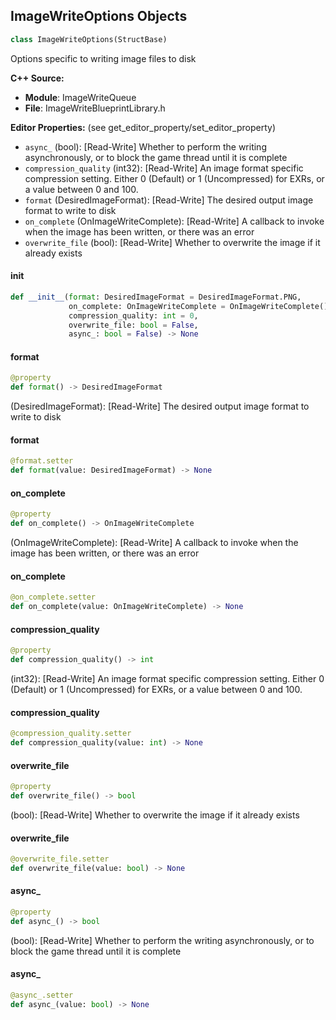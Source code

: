 ## ImageWriteOptions Objects

```python
class ImageWriteOptions(StructBase)
```

Options specific to writing image files to disk

**C++ Source:**

- **Module**: ImageWriteQueue
- **File**: ImageWriteBlueprintLibrary.h

**Editor Properties:** (see get_editor_property/set_editor_property)

- ``async_`` (bool):  [Read-Write] Whether to perform the writing asynchronously, or to block the game thread until it is complete
- ``compression_quality`` (int32):  [Read-Write] An image format specific compression setting. Either 0 (Default) or 1 (Uncompressed) for EXRs, or a value between 0 and 100.
- ``format`` (DesiredImageFormat):  [Read-Write] The desired output image format to write to disk
- ``on_complete`` (OnImageWriteComplete):  [Read-Write] A callback to invoke when the image has been written, or there was an error
- ``overwrite_file`` (bool):  [Read-Write] Whether to overwrite the image if it already exists

<a id="unreal.ImageWriteOptions.__init__"></a>

#### __init__

```python
def __init__(format: DesiredImageFormat = DesiredImageFormat.PNG,
             on_complete: OnImageWriteComplete = OnImageWriteComplete(),
             compression_quality: int = 0,
             overwrite_file: bool = False,
             async_: bool = False) -> None
```

<a id="unreal.ImageWriteOptions.format"></a>

#### format

```python
@property
def format() -> DesiredImageFormat
```

(DesiredImageFormat):  [Read-Write] The desired output image format to write to disk

<a id="unreal.ImageWriteOptions.format"></a>

#### format

```python
@format.setter
def format(value: DesiredImageFormat) -> None
```

<a id="unreal.ImageWriteOptions.on_complete"></a>

#### on_complete

```python
@property
def on_complete() -> OnImageWriteComplete
```

(OnImageWriteComplete):  [Read-Write] A callback to invoke when the image has been written, or there was an error

<a id="unreal.ImageWriteOptions.on_complete"></a>

#### on_complete

```python
@on_complete.setter
def on_complete(value: OnImageWriteComplete) -> None
```

<a id="unreal.ImageWriteOptions.compression_quality"></a>

#### compression_quality

```python
@property
def compression_quality() -> int
```

(int32):  [Read-Write] An image format specific compression setting. Either 0 (Default) or 1 (Uncompressed) for EXRs, or a value between 0 and 100.

<a id="unreal.ImageWriteOptions.compression_quality"></a>

#### compression_quality

```python
@compression_quality.setter
def compression_quality(value: int) -> None
```

<a id="unreal.ImageWriteOptions.overwrite_file"></a>

#### overwrite_file

```python
@property
def overwrite_file() -> bool
```

(bool):  [Read-Write] Whether to overwrite the image if it already exists

<a id="unreal.ImageWriteOptions.overwrite_file"></a>

#### overwrite_file

```python
@overwrite_file.setter
def overwrite_file(value: bool) -> None
```

<a id="unreal.ImageWriteOptions.async_"></a>

#### async_

```python
@property
def async_() -> bool
```

(bool):  [Read-Write] Whether to perform the writing asynchronously, or to block the game thread until it is complete

<a id="unreal.ImageWriteOptions.async_"></a>

#### async_

```python
@async_.setter
def async_(value: bool) -> None
```

<a id="unreal.GrassVariety"></a>